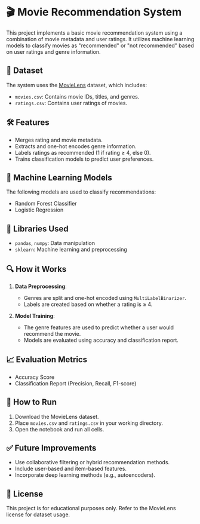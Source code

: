 # 🎬 Movie Recommendation System

This project implements a basic movie recommendation system using a combination of movie metadata and user ratings. It utilizes machine learning models to classify movies as "recommended" or "not recommended" based on user ratings and genre information.

## 📁 Dataset

The system uses the [MovieLens](https://grouplens.org/datasets/movielens/) dataset, which includes:

- `movies.csv`: Contains movie IDs, titles, and genres.
- `ratings.csv`: Contains user ratings of movies.

## 🛠️ Features

- Merges rating and movie metadata.
- Extracts and one-hot encodes genre information.
- Labels ratings as recommended (1 if rating ≥ 4, else 0).
- Trains classification models to predict user preferences.

## 🧪 Machine Learning Models

The following models are used to classify recommendations:

- Random Forest Classifier
- Logistic Regression

## 🧩 Libraries Used

- `pandas`, `numpy`: Data manipulation
- `sklearn`: Machine learning and preprocessing

## 🔍 How it Works

1. **Data Preprocessing**:
   - Genres are split and one-hot encoded using `MultiLabelBinarizer`.
   - Labels are created based on whether a rating is ≥ 4.

2. **Model Training**:
   - The genre features are used to predict whether a user would recommend the movie.
   - Models are evaluated using accuracy and classification report.

## 📈 Evaluation Metrics

- Accuracy Score
- Classification Report (Precision, Recall, F1-score)

## 🚀 How to Run

1. Download the MovieLens dataset.
2. Place `movies.csv` and `ratings.csv` in your working directory.
3. Open the notebook and run all cells.

## ✅ Future Improvements

- Use collaborative filtering or hybrid recommendation methods.
- Include user-based and item-based features.
- Incorporate deep learning methods (e.g., autoencoders).

## 📜 License

This project is for educational purposes only. Refer to the MovieLens license for dataset usage.
